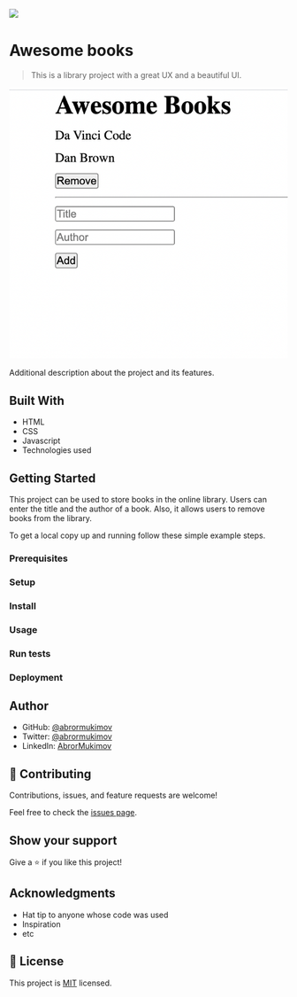 ![](https://img.shields.io/badge/Microverse-blueviolet)

# Awesome books

> This is a library project with a great UX and a beautiful UI.

![screenshot](./screenshot.png)

Additional description about the project and its features.

## Built With

- HTML
- CSS
- Javascript
- Technologies used

## Getting Started

This project can be used to store books in the online library. Users can enter the title and the author of a book. Also, it allows users to remove books from the library.


To get a local copy up and running follow these simple example steps.

### Prerequisites

### Setup

### Install

### Usage

### Run tests

### Deployment



## Author

- GitHub: [@abrormukimov](https://github.com/abrormukimov)
- Twitter: [@abrormukimov](https://twitter.com/abrormukimov)
- LinkedIn: [AbrorMukimov](https://www.linkedin.com/in/abror-mukimov/)

## 🤝 Contributing

Contributions, issues, and feature requests are welcome!

Feel free to check the [issues page](https://github.com/abrormukimov/awesome-lib/issues).

## Show your support

Give a ⭐️ if you like this project!

## Acknowledgments

- Hat tip to anyone whose code was used
- Inspiration
- etc

## 📝 License

This project is [MIT](./MIT.md) licensed.